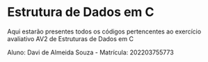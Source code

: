 # Estrutura de Dados em C

Aqui estarão presentes todos os códigos pertencentes ao exercício avaliativo AV2 de Estruturas de Dados em C

Aluno: Davi de Almeida Souza - Matrícula: 202203755773
